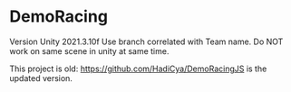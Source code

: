 # DemoRacing

Version Unity 2021.3.10f
Use branch correlated with Team name. Do NOT work on same scene in unity at same time.

This project is old: https://github.com/HadiCya/DemoRacingJS is the updated version.
